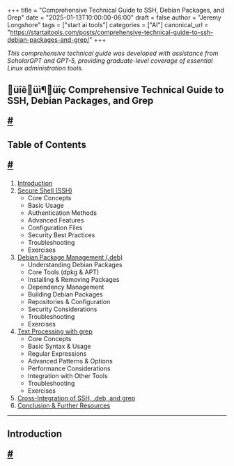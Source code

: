 +++
title = "Comprehensive Technical Guide to SSH, Debian Packages, and Grep"
date = "2025-01-13T10:00:00-06:00"
draft = false
author = "Jeremy Longshore"
tags = ["start ai tools"]
categories = ["AI"]
canonical_url = "https://startaitools.com/posts/comprehensive-technical-guide-to-ssh-debian-packages-and-grep/"
+++

<p><em>This comprehensive technical guide was developed with assistance from ScholarGPT and GPT-5, providing graduate-level coverage of essential Linux administration tools.</em></p>
<h2 id="-comprehensive-technical-guide-to-ssh-debian-packages-and-grep">
 üîêüì¶üîç Comprehensive Technical Guide to SSH, Debian Packages, and Grep
<p><a class="anchor" href="#-comprehensive-technical-guide-to-ssh-debian-packages-and-grep">#</a></p>
</h2>
<h2 id="table-of-contents">
 Table of Contents
<p><a class="anchor" href="#table-of-contents">#</a></p>
</h2>
<ol>
<li><a href="#introduction">Introduction</a></li>
<li><a href="#secure-shell-ssh">Secure Shell (SSH)</a>
<ul>
<li>Core Concepts</li>
<li>Basic Usage</li>
<li>Authentication Methods</li>
<li>Advanced Features</li>
<li>Configuration Files</li>
<li>Security Best Practices</li>
<li>Troubleshooting</li>
<li>Exercises</li>
</ul>
</li>
<li><a href="#debian-package-management-deb">Debian Package Management (.deb)</a>
<ul>
<li>Understanding Debian Packages</li>
<li>Core Tools (dpkg &amp; APT)</li>
<li>Installing &amp; Removing Packages</li>
<li>Dependency Management</li>
<li>Building Debian Packages</li>
<li>Repositories &amp; Configuration</li>
<li>Security Considerations</li>
<li>Troubleshooting</li>
<li>Exercises</li>
</ul>
</li>
<li><a href="#text-processing-with-grep">Text Processing with grep</a>
<ul>
<li>Core Concepts</li>
<li>Basic Syntax &amp; Usage</li>
<li>Regular Expressions</li>
<li>Advanced Patterns &amp; Options</li>
<li>Performance Considerations</li>
<li>Integration with Other Tools</li>
<li>Troubleshooting</li>
<li>Exercises</li>
</ul>
</li>
<li><a href="#cross-integration-of-ssh-deb-and-grep">Cross-Integration of SSH, .deb, and grep</a></li>
<li><a href="#conclusion--further-resources">Conclusion &amp; Further Resources</a></li>
</ol>
<hr/>
<h2 id="introduction">
 Introduction
<p><a class="anchor" href="#introduction">#</a></p></h2>
